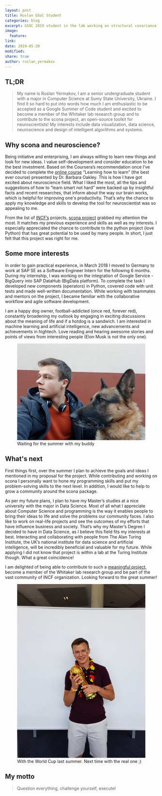 ```yaml
---
layout: post
title: Ruslan GSoC Student
categories: blog
excerpt: GSOC 2019 student in the lab working on structural covariance networks
image:
  feature:
link:
date: 2019-05-20
modified:
share: true
author: ruslan_yermakov
---
```


## TL;DR 

> My name is Ruslan Yermakov, I am a senior undergraduate student with a major in Computer Science at Sumy State University, Ukraine.
I find it so hard to put into words how much I am enthusiastic to be accepted as a Google Summer of Code student and excited to become a member of the Whitaker lab research group and to contribute to the scona project, an open-source toolkit for neuroscientists!
My interests include data visualization, data science, neuroscience and design of intelligent algorithms and systems.

## Why scona and neuroscience?

Being initiative and enterprising, I am always willing to learn new things and look for new ideas. 
I value self-development and consider education to be the best investment. 
Based on the Coursera’s recommendation once I’ve decided to complete the [online course](https://www.coursera.org/learn/learning-how-to-learn) “Learning how to learn” (the best ever course) presented by Dr. Barbara Oakley. 
This is how I have got excited about neuroscience field. What I liked the most, all the tips and suggestions of how to “learn smart not hard” were backed up by insightful facts and recent researches, that inform about the way our brain works, which is helpful for improving one's productivity. 
That’s why the chance to apply my knowledge and skills to develop the tool for neuroscientist was so appealing to me.

From the list of [INCF’s](https://www.incf.org/gsoc2019/projectlist) projects, [scona project](https://github.com/WhitakerLab/scona) grabbed my attention the most. 
It matches my previous experience and skills as well as my interests. 
I especially appreciated the chance to contribute to the python project (love Python) that has great potential to be used by many people. 
In short, I just felt that this project was right for me.

## Some more interests

In order to gain practical experience, in March 2018 I moved to Germany to work at SAP SE as a Software Engineer Intern for the following 6 months. 
During my internship, I was working on the integration of Google Service - BigQuery into SAP DataHub (BigData platform). 
To complete the task I developed new components (operators) in Python, covered code with unit tests and made well-written documentation. 
While working with teammates and mentors on the project, I became familiar with the collaborative workflow and agile software development.

I am a happy dog owner, football-addicted (once red, forever red), constantly broadening my outlook by engaging in exciting discussions about the meaning of life and if a hotdog is a sandwich. 
I am interested in machine learning and artificial intelligence, new advancements and achievements in hightech. 
Love reading and hearing awesome stories and points of views from interesting people (Elon Musk is not the only one). 

<figure>
  <img src="/images/Ruslan-GSoC/buddy.jpg"
       alt="Buddy">
  <figcaption> Waiting for the summer with my buddy </figcaption>
</figure>

## What's next 

First things first, over the summer I plan to achieve the goals and ideas I mentioned in my proposal for the project. 
While contributing and working on scona I personally want to hone my programming skills and put my problem-solving skills to the next level. 
In addition, I would like to help to grow a community around the scona package.

As per my future plans, I plan to have my Master’s studies at a nice university with the major in Data Science. 
Most of all what I appreciate about Computer Science and programming is the way it enables people to bring their ideas to life and solve the problems our community faces. 
I also like to work on real-life projects and see the outcomes of my efforts that have influence business and society. 
That’s why my Master’s Degree I decided to have in Data Science, as I believe this field fits my interests at best. 
Interacting and collaborating with people from The Alan Turing Institute, the UK’s national institute for data science and artificial intelligence, will be incredibly beneficial and valuable for my future. 
While applying I did not know that project is within a lab at the Turing Institute though. 
What a great coincidence! 


I am delighted of being able to contribute to such a [meaningful project](https://github.com/WhitakerLab/scona), become a member of the Whitaker lab research group and be part of the vast community of INCF organization. 
Looking forward to the great summer!

<figure>
  <img src="/images/Ruslan-GSoC/worldCup.jpg"
       alt="WorldCup">
  <figcaption> With the World Cup last summer. Next time with the real one ;) </figcaption>
</figure>

## My motto

> Question everything, challenge yourself, execute!




